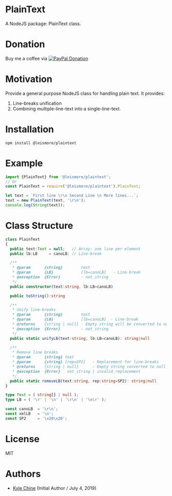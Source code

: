 # PlainText

A NodeJS package: PlainText class.

# Donation

Buy me a coffee via [![PayPal Donation](https://www.paypalobjects.com/en_AU/i/btn/btn_donateCC_LG.gif)](https://www.paypal.com/cgi-bin/webscr?cmd=_donations&business=SPPJPYRY4D6WC&item_name=Give+people+an+option+to+support+my+open+source+software.&currency_code=AUD&source=url)

# Motivation

Provide a general purpose NodeJS class for handling plain text. It provides:

1. Line-breaks unification
2. Combining multiple-line-text into a single-line-text.

# Installation

`npm install @leismore/plaintext`

# Example

```typescript
import {PlainText} from '@leismore/plaintext';
// Or
const PlainText = require('@leismore/plaintext').PlainText;

let text = `First line \r\n Second Line \n More lines...`;
text = new PlainText(text, '\r\n');
console.log(String(text));
```

# Class Structure

```typescript
class PlainText
{
  public text:Text = null;   // Array: one line per element
  public lb:LB     = canoLB; // Line-break

  /**
   * @param      {string}        text
   * @param      {LB}            [lb=canoLB]   - Line-break
   * @exception  {Error}         - not_string
   */
  public constructor(text:string, lb:LB=canoLB)

  public toString():string

  /**
   * Unify line-breaks
   * @param      {string}        text
   * @param      {LB}            [lb=canoLB]  - Line-break
   * @returns    {string | null} - Empty string will be converted to null
   * @exception  {Error}         - not_string
   */
  public static unifyLB(text:string, lb:LB=canoLB): string|null

  /**
   * Remove line breaks
   * @param      {string} text
   * @param      {string} [rep=SP2]   - Replacement for line-breaks
   * @returns    {string | null}      - Empty string converted to null
   * @exception  {Error}   not_string | invalid_replacement
   */
  public static removeLB(text:string, rep:string=SP2): string|null
}

type Text = ( string[] | null );
type LB = ( '\r' | '\n' | '\r\n' | '\n\r' );

const canoLB  = '\r\n';
const xmlLB   = '\n';
const SP2     = '\x20\x20';
```

# License

MIT

# Authors

* [Kyle Chine](https://www.kylechine.name) (Initial Author / July 4, 2019)
